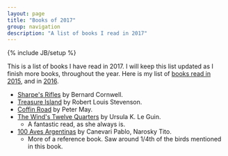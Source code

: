 ```yaml
---
layout: page
title: "Books of 2017"
group: navigation
description: "A list of books I read in 2017"
---
```

{% include JB/setup %}

This is a list of books I have read in 2017. I will keep this list updated as I finish more books, throughout the year. Here is my list of [books read in 2015](https://burntfen.com/2015-12-29/books-i-read-in-2015), and in [2016](2016.md).

* [Sharpe's Rifles](https://en.wikipedia.org/wiki/Sharpe%27s_Rifles_(novel)) by Bernard Cornwell.
* [Treasure Island](https://en.wikipedia.org/wiki/Treasure_Island) by Robert Louis Stevenson.
* [Coffin Road](https://www.goodreads.com/book/show/27798536-coffin-road) by Peter May.
* [The Wind's Twelve Quarters](https://en.wikipedia.org/wiki/The_Wind's_Twelve_Quarters) by Ursula K. Le Guin.
  - A fantastic read, as she always is.
* [100 Aves Argentinas](http://www.cuspide.com/9789502410142/100+Aves+Argentinas/) by Canevari Pablo, Narosky Tito.
  - More of a reference book. Saw around 1/4th of the birds mentioned in this book.